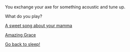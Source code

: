 You exchange your axe for something acoustic and tune up.

What do you play?

[A sweet song about your mamma](https://youtu.be/TqT8JgK8eE4)

[Amazing Grace](https://youtu.be/tR3VdTVSxiA)

[Go back to sleep!](../sleep-and-wake/sleep_and_wake.md)
